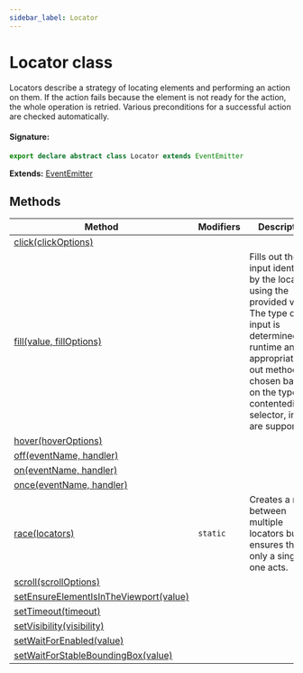 ```yaml
---
sidebar_label: Locator
---
```


# Locator class

Locators describe a strategy of locating elements and performing an action on them. If the action fails because the element is not ready for the action, the whole operation is retried. Various preconditions for a successful action are checked automatically.

#### Signature:

```typescript
export declare abstract class Locator extends EventEmitter
```

**Extends:** [EventEmitter](./puppeteer.eventemitter.md)

## Methods

| Method                                                                                           | Modifiers           | Description                                                                                                                                                                                                                              |
| ------------------------------------------------------------------------------------------------ | ------------------- | ---------------------------------------------------------------------------------------------------------------------------------------------------------------------------------------------------------------------------------------- |
| [click(clickOptions)](./puppeteer.locator.click.md)                                              |                     |                                                                                                                                                                                                                                          |
| [fill(value, fillOptions)](./puppeteer.locator.fill.md)                                          |                     | Fills out the input identified by the locator using the provided value. The type of the input is determined at runtime and the appropriate fill-out method is chosen based on the type. contenteditable, selector, inputs are supported. |
| [hover(hoverOptions)](./puppeteer.locator.hover.md)                                              |                     |                                                                                                                                                                                                                                          |
| [off(eventName, handler)](./puppeteer.locator.off.md)                                            |                     |                                                                                                                                                                                                                                          |
| [on(eventName, handler)](./puppeteer.locator.on.md)                                              |                     |                                                                                                                                                                                                                                          |
| [once(eventName, handler)](./puppeteer.locator.once.md)                                          |                     |                                                                                                                                                                                                                                          |
| [race(locators)](./puppeteer.locator.race.md)                                                    | <code>static</code> | Creates a race between multiple locators but ensures that only a single one acts.                                                                                                                                                        |
| [scroll(scrollOptions)](./puppeteer.locator.scroll.md)                                           |                     |                                                                                                                                                                                                                                          |
| [setEnsureElementIsInTheViewport(value)](./puppeteer.locator.setensureelementisintheviewport.md) |                     |                                                                                                                                                                                                                                          |
| [setTimeout(timeout)](./puppeteer.locator.settimeout.md)                                         |                     |                                                                                                                                                                                                                                          |
| [setVisibility(visibility)](./puppeteer.locator.setvisibility.md)                                |                     |                                                                                                                                                                                                                                          |
| [setWaitForEnabled(value)](./puppeteer.locator.setwaitforenabled.md)                             |                     |                                                                                                                                                                                                                                          |
| [setWaitForStableBoundingBox(value)](./puppeteer.locator.setwaitforstableboundingbox.md)         |                     |                                                                                                                                                                                                                                          |
